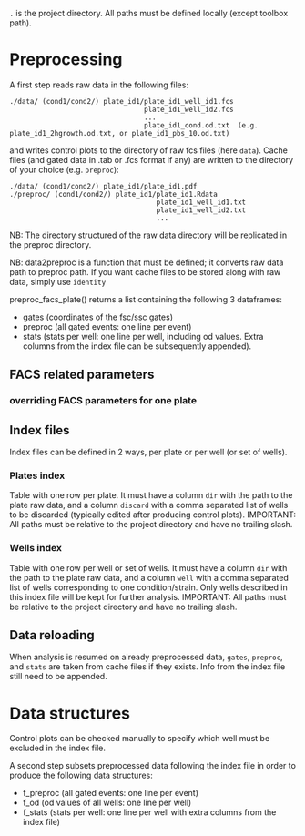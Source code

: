 `.` is the project directory. All paths must be defined locally (except toolbox path).


# Preprocessing

A first step reads raw data in the following files:

```
./data/ (cond1/cond2/) plate_id1/plate_id1_well_id1.fcs
                                 plate_id1_well_id2.fcs
                                 ...
                                 plate_id1_cond.od.txt  (e.g. plate_id1_2hgrowth.od.txt, or plate_id1_pbs_10.od.txt)
```

and writes control plots to the directory of raw fcs files (here `data`).
Cache files (and gated data in .tab or .fcs format if any) are written to the directory of your choice (e.g. `preproc`):

```
./data/ (cond1/cond2/) plate_id1/plate_id1.pdf
./preproc/ (cond1/cond2/) plate_id1/plate_id1.Rdata
                                    plate_id1_well_id1.txt
                                    plate_id1_well_id2.txt
                                    ...
```

NB: The directory structured of the raw data directory will be replicated in the preproc directory.

NB: data2preproc is a function that must be defined; it converts raw data path to preproc path. If you want cache files to be stored along with raw data, simply use `identity`

preproc_facs_plate() returns a list containing the following 3 dataframes:
- gates (coordinates of the fsc/ssc gates)
- preproc (all gated events: one line per event)
- stats (stats per well: one line per well, including od values. Extra columns from the index file can be subsequently appended).

## FACS related parameters

### overriding FACS parameters for one plate

## Index files

Index files can be defined in 2 ways, per plate or per well (or set of wells).

### Plates index

Table with one row per plate. It must have a column `dir` with the path to the plate raw data, and a column `discard` with a comma separated list of wells to be discarded (typically edited after producing control plots).
IMPORTANT: All paths must be relative to the project directory and have no trailing slash.

### Wells index
Table with one row per well or set of wells. It must have a column `dir` with the path to the plate raw data, and a column `well` with a comma separated list of wells corresponding to one condition/strain. Only wells described in this index file will be kept for further analysis.
IMPORTANT: All paths must be relative to the project directory and have no trailing slash.

## Data reloading 

When analysis is resumed on already preprocessed data, `gates`, `preproc`, and `stats` are taken from cache files if they exists. Info from the index file still need to be appended.

# Data structures

Control plots can be checked manually to specify which well must be excluded in the index file.

A second step subsets preprocessed data following the index file in order to produce the following data structures:
- f_preproc (all gated events: one line per event)
- f_od (od values of all wells: one line per well)
- f_stats (stats per well: one line per well with extra columns from the index file)


